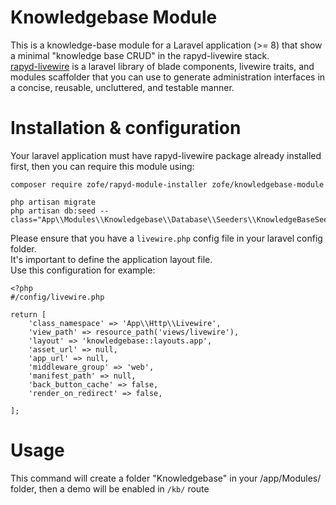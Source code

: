 # Knowledgebase Module

This is a knowledge-base module for a Laravel application (>= 8) that show a minimal "knowledge base CRUD" in the rapyd-livewire stack.  
[rapyd-livewire](https://github.com/zofe/rapyd-livewire) is a laravel library of blade components, livewire traits, and modules scaffolder that you can use to generate administration interfaces in a concise, reusable, uncluttered, and testable manner.


# Installation & configuration 

Your laravel application must have rapyd-livewire package already installed first, then you can require this module using: 
```
composer require zofe/rapyd-module-installer zofe/knowledgebase-module

php artisan migrate 
php artisan db:seed --class="App\\Modules\\Knowledgebase\\Database\\Seeders\\KnowledgeBaseSeeder"
```



Please ensure that you have a `livewire.php` config file in your laravel config folder.  
It's important to define the application layout file.  
Use this configuration for example:
```
<?php
#/config/livewire.php

return [
    'class_namespace' => 'App\\Http\\Livewire',
    'view_path' => resource_path('views/livewire'),
    'layout' => 'knowledgebase::layouts.app',
    'asset_url' => null,
    'app_url' => null,
    'middleware_group' => 'web',
    'manifest_path' => null,
    'back_button_cache' => false,
    'render_on_redirect' => false,

];
```

# Usage
This command will create a folder "Knowledgebase" in your /app/Modules/ folder, then a demo will be enabled in `/kb/` route

